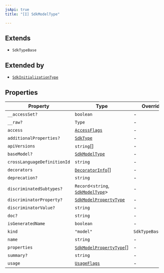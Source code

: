 ```yaml
---
jsApi: true
title: "[I] SdkModelType"

---
```

## Extends

- `SdkTypeBase`

## Extended by

- [`SdkInitializationType`](SdkInitializationType.md)

## Properties

| Property | Type | Overrides | Inherited from |
| ------ | ------ | ------ | ------ |
| `__accessSet?` | `boolean` | - | `SdkTypeBase.__accessSet` |
| `__raw?` | `Type` | - | `SdkTypeBase.__raw` |
| `access` | [`AccessFlags`](../type-aliases/AccessFlags.md) | - | - |
| `additionalProperties?` | [`SdkType`](../type-aliases/SdkType.md) | - | - |
| `apiVersions` | `string`[] | - | - |
| `baseModel?` | [`SdkModelType`](SdkModelType.md) | - | - |
| `crossLanguageDefinitionId` | `string` | - | - |
| `decorators` | [`DecoratorInfo`](DecoratorInfo.md)[] | - | `SdkTypeBase.decorators` |
| `deprecation?` | `string` | - | `SdkTypeBase.deprecation` |
| `discriminatedSubtypes?` | `Record`<`string`, [`SdkModelType`](SdkModelType.md)\> | - | - |
| `discriminatorProperty?` | [`SdkModelPropertyType`](../type-aliases/SdkModelPropertyType.md) | - | - |
| `discriminatorValue?` | `string` | - | - |
| `doc?` | `string` | - | `SdkTypeBase.doc` |
| `isGeneratedName` | `boolean` | - | - |
| `kind` | `"model"` | `SdkTypeBase.kind` | - |
| `name` | `string` | - | - |
| `properties` | [`SdkModelPropertyType`](../type-aliases/SdkModelPropertyType.md)[] | - | - |
| `summary?` | `string` | - | `SdkTypeBase.summary` |
| `usage` | [`UsageFlags`](../enumerations/UsageFlags.md) | - | - |
